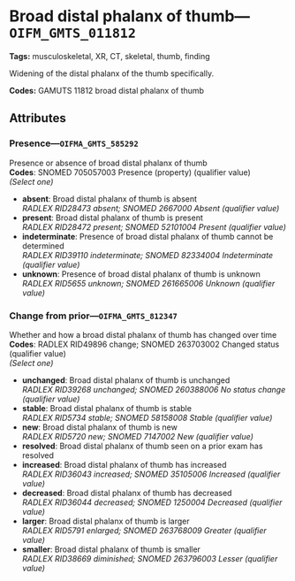 # Broad distal phalanx of thumb—`OIFM_GMTS_011812`

**Tags:** musculoskeletal, XR, CT, skeletal, thumb, finding

Widening of the distal phalanx of the thumb specifically.

**Codes:** GAMUTS 11812 broad distal phalanx of thumb

## Attributes

### Presence—`OIFMA_GMTS_585292`

Presence or absence of broad distal phalanx of thumb  
**Codes**: SNOMED 705057003 Presence (property) (qualifier value)  
*(Select one)*

- **absent**: Broad distal phalanx of thumb is absent  
_RADLEX RID28473 absent; SNOMED 2667000 Absent (qualifier value)_
- **present**: Broad distal phalanx of thumb is present  
_RADLEX RID28472 present; SNOMED 52101004 Present (qualifier value)_
- **indeterminate**: Presence of broad distal phalanx of thumb cannot be determined  
_RADLEX RID39110 indeterminate; SNOMED 82334004 Indeterminate (qualifier value)_
- **unknown**: Presence of broad distal phalanx of thumb is unknown  
_RADLEX RID5655 unknown; SNOMED 261665006 Unknown (qualifier value)_

### Change from prior—`OIFMA_GMTS_812347`

Whether and how a broad distal phalanx of thumb has changed over time  
**Codes**: RADLEX RID49896 change; SNOMED 263703002 Changed status (qualifier value)  
*(Select one)*

- **unchanged**: Broad distal phalanx of thumb is unchanged  
_RADLEX RID39268 unchanged; SNOMED 260388006 No status change (qualifier value)_
- **stable**: Broad distal phalanx of thumb is stable  
_RADLEX RID5734 stable; SNOMED 58158008 Stable (qualifier value)_
- **new**: Broad distal phalanx of thumb is new  
_RADLEX RID5720 new; SNOMED 7147002 New (qualifier value)_
- **resolved**: Broad distal phalanx of thumb seen on a prior exam has resolved  
- **increased**: Broad distal phalanx of thumb has increased  
_RADLEX RID36043 increased; SNOMED 35105006 Increased (qualifier value)_
- **decreased**: Broad distal phalanx of thumb has decreased  
_RADLEX RID36044 decreased; SNOMED 1250004 Decreased (qualifier value)_
- **larger**: Broad distal phalanx of thumb is larger  
_RADLEX RID5791 enlarged; SNOMED 263768009 Greater (qualifier value)_
- **smaller**: Broad distal phalanx of thumb is smaller  
_RADLEX RID38669 diminished; SNOMED 263796003 Lesser (qualifier value)_